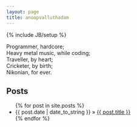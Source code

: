 ```yaml
---
layout: page
title: anoopvalluthadam
---
```


{% include JB/setup %}

Programmer, hardcore; <br />
Heavy metal music, while coding; <br />
Traveller, by heart; <br />
Cricketer, by birth; <br />
Nikonian, for ever. <br />
    
## Posts

<ul class="posts">
  {% for post in site.posts %}
    <li><span>{{ post.date | date_to_string }}</span> &raquo; <a href="{{ BASE_PATH }}{{ post.url }}">{{ post.title }}</a></li>
  {% endfor %}
</ul>




